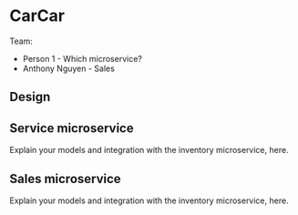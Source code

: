 # CarCar

Team:

* Person 1 - Which microservice?
* Anthony Nguyen - Sales

## Design

## Service microservice

Explain your models and integration with the inventory
microservice, here.

## Sales microservice

Explain your models and integration with the inventory
microservice, here.
